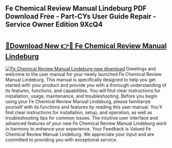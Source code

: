## Fe Chemical Review Manual Lindeburg PDF Download Free - Part-CYs User Guide Repair - Service Owner Edition 9XcQ4

# <h2><a href="http://bc3887.oget.top/?id=Fe+Chemical+Review+Manual+Lindeburg">🔗Download New 👉🔴 Fe Chemical Review Manual Lindeburg</a></h2>

[![Fe Chemical Review Manual Lindeburg new download](https://i.imgur.com/5g1atiW.png)](http://bc3887.oget.top/?id=Fe+Chemical+Review+Manual+Lindeburg)
Greetings and welcome to the user manual for your newly launched Fe Chemical Review Manual Lindeburg. This manual is specifically designed to help you get started with your product and provide you with a thorough understanding of its features, functions, and capabilities. You will find clear instructions for installation, usage, maintenance, and troubleshooting. Before you begin using your Fe Chemical Review Manual Lindeburg, please familiarize yourself with its functions and features by reading this user manual. You'll find clear instructions for installation, setup, and operation, as well as troubleshooting tips for common issues. The intuitive user interface and advanced features of your new Fe Chemical Review Manual Lindeburg work in harmony to enhance your experience. Your Feedback is Valued Fe Chemical Review Manual Lindeburg. We appreciate your input and are committed to providing you with exceptional service.
